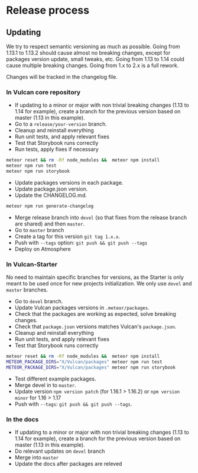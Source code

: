 # Release process

## Updating

We try to respect semantic versioning as much as possible. Going from 1.13.1 to 1.13.2 should cause almost no breaking changes, except for packages version update, small tweaks, etc. Going from 1.13 to 1.14 could cause multiple breaking changes. Going from 1.x to 2.x is a full rework. 

Changes will be tracked in the changelog file.


### In Vulcan core repository

- If updating to a minor or major with non trivial breaking changes (1.13 to 1.14 for example), create a branch for the previous version based on master (1.13 in this example).
- Go to a `release/your-version` branch.
- Cleanup and reinstall everything 
- Run unit tests, and apply relevant fixes 
- Test that Storybook runs correctly
- Run tests, apply fixes if necessary

```sh
meteor reset && rm -Rf node_modules &&  meteor npm install
meteor npm run test
meteor npm run storybook
```

- Update packages versions in each package.
- Update package.json version.
- Update the CHANGELOG.md.

```sh
meteor npm run generate-changelog
```

- Merge release branch into `devel` (so that fixes from the release branch are shared) and then `master`.
- Go to `master` branch
- Create a tag for this version `git tag 1.x.x`.
- Push with `--tags` option: `git push && git push --tags`
- Deploy on Atmosphere

### In Vulcan-Starter

No need to maintain specific branches for versions, as the Starter is only meant to be used once for new projects initialization. 
We only use `devel` and `master` branches.

- Go to `devel` branch.
- Update Vulcan packages versions in `.meteor/packages`.
- Check that the packages are working as expected, solve breaking changes.
- Check that `package.json` versions matches Vulcan's `package.json`.
- Cleanup and reinstall everything 
- Run unit tests, and apply relevant fixes 
- Test that Storybook runs correctly

```sh
meteor reset && rm -Rf node_modules &&  meteor npm install
METEOR_PACKAGE_DIRS="X/Vulcan/packages" meteor npm run test
METEOR_PACKAGE_DIRS="X/Vulcan/packages" meteor npm run storybook
```

- Test different example packages.
- Merge devel in to  `master`.
- Update version `npm version patch` (for 1.16.1 > 1.16.2) or `npm version minor` for 1.16 > 1.17
- Push with `--tags`: `git push && git push --tags`.

### In the docs

- If updating to a minor or major with non trivial breaking changes (1.13 to 1.14 for example), create a branch for the previous version based on master (1.13 in this example).
- Do relevant updates on `devel` branch
- Merge into `master`
- Update the docs after packages are releved